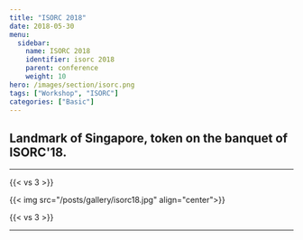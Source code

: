 ```yaml
---
title: "ISORC 2018"
date: 2018-05-30
menu:
  sidebar:
    name: ISORC 2018
    identifier: isorc 2018
    parent: conference
    weight: 10
hero: /images/section/isorc.png
tags: ["Workshop", "ISORC"]
categories: ["Basic"]
---
```


## Landmark of Singapore, token on the banquet of ISORC'18.
---
{{< vs 3 >}}

{{< img src="/posts/gallery/isorc18.jpg" align="center">}}

{{< vs 3 >}}

---

